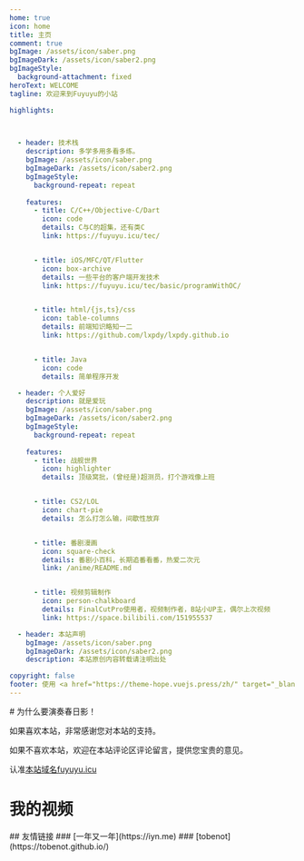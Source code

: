 ```yaml
---
home: true
icon: home
title: 主页
comment: true
bgImage: /assets/icon/saber.png
bgImageDark: /assets/icon/saber2.png
bgImageStyle:
  background-attachment: fixed
heroText: WELCOME
tagline: 欢迎来到Fuyuyu的小站

highlights:

      

  - header: 技术栈
    description: 多学多用多看多练。
    bgImage: /assets/icon/saber.png
    bgImageDark: /assets/icon/saber2.png
    bgImageStyle:
      background-repeat: repeat
      
    features:
      - title: C/C++/Objective-C/Dart
        icon: code
        details: C与C的超集，还有类C
        link: https://fuyuyu.icu/tec/


      - title: iOS/MFC/QT/Flutter
        icon: box-archive
        details: 一些平台的客户端开发技术
        link: https://fuyuyu.icu/tec/basic/programWithOC/


      - title: html/{js,ts}/css
        icon: table-columns
        details: 前端知识略知一二
        link: https://github.com/lxpdy/lxpdy.github.io


      - title: Java
        icon: code
        details: 简单程序开发

  - header: 个人爱好
    description: 就是爱玩
    bgImage: /assets/icon/saber.png
    bgImageDark: /assets/icon/saber2.png
    bgImageStyle:
      background-repeat: repeat
      
    features:
      - title: 战舰世界
        icon: highlighter
        details: 顶级窝批，(曾经是)超测员，打个游戏像上班


      - title: CS2/LOL
        icon: chart-pie
        details: 怎么打怎么输，间歇性放弃


      - title: 番剧漫画
        icon: square-check
        details: 番剧小百科，长期追番看番，热爱二次元
        link: /anime/README.md


      - title: 视频剪辑制作
        icon: person-chalkboard
        details: FinalCutPro使用者，视频制作者，B站小UP主，偶尔上次视频
        link: https://space.bilibili.com/151955537

  - header: 本站声明
    bgImage: /assets/icon/saber.png
    bgImageDark: /assets/icon/saber2.png
    description: 本站原创内容转载请注明出处

copyright: false
footer: 使用 <a href="https://theme-hope.vuejs.press/zh/" target="_blank">VuePress Theme Hope</a> 主题 | MIT 协议, 版权所有 © 2019-present Mr.Hope 请在这个奇迹中 全心全力活下去
---
```

<AudioPlayer   title="春日影(live) - MyGO!!!!!" src="music.mp3" />
# 为什么要演奏春日影！

如果喜欢本站，非常感谢您对本站的支持。

如果不喜欢本站，欢迎在本站评论区评论留言，提供您宝贵的意见。

认准[本站域名fuyuyu.icu](https://fuyuyu.icu)
# 我的视频
<BiliBili bvid="BV1V3411S7rQ" />
## 友情链接
### [一年又一年](https://iyn.me)
### [tobenot](https://tobenot.github.io/)